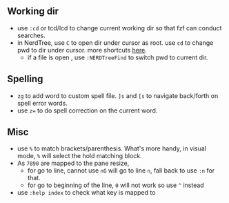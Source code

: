 ## Working dir
* use `:cd` or tcd/lcd to change current working dir so that fzf can conduct searches.
* in NerdTree, use `C` to open dir under cursor as root. use `cd` to change pwd to dir under cursor. more shortcuts [here](https://www.cheatography.com/stepk/cheat-sheets/vim-nerdtree/).
  * if a file is open , use `:NERDTreeFind` to switch pwd to current dir.

## Spelling
* `zg` to add word to custom spell file. `]s` and `[s` to navigate back/forth on spell error words.
* use `z=` to do spell correction on the current word.

## Misc
* use `%` to match brackets/parenthesis. What's more handy, in visual mode, `%` will select the hold matching block.
* As `7890` are mapped to the pane resize, 
  * for go to line, cannot use `nG` will go to line `n`, fall back to use `:n` for that. 
  * for go to beginning of the line, `0` will not work so use `^` instead
* use `:help index` to check what key is mapped to
